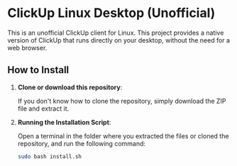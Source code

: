 # ClickUp Linux Desktop (Unofficial)

This is an unofficial ClickUp client for Linux. This project provides a native version of ClickUp that runs directly on your desktop, without the need for a web browser.

## How to Install

1. **Clone or download this repository**:

   If you don't know how to clone the repository, simply download the ZIP file and extract it.

2. **Running the Installation Script**:

   Open a terminal in the folder where you extracted the files or cloned the repository, and run the following command:

   ```bash
   sudo bash install.sh
